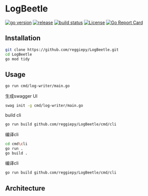 # LogBeetle

[![go version](https://img.shields.io/github/go-mod/go-version/reggiepy/LogBeetle?color=success&filename=go.mod&style=flat)](https://github.com/reggiepy/LogBeetle)
[![release](https://img.shields.io/github/v/tag/reggiepy/LogBeetle?color=success&label=release)](https://github.com/reggiepy/LogBeetle)
[![build status](https://img.shields.io/badge/build-pass-success.svg?style=flat)](https://github.com/reggiepy/LogBeetle)
[![License](https://img.shields.io/badge/license-GNU%203.0-success.svg?style=flat)](https://github.com/reggiepy/LogBeetle)
[![Go Report Card](https://goreportcard.com/badge/github.com/reggiepy/LogBeetle)](https://goreportcard.com/report/github.com/reggiepy/LogBeetle)

## Installation

```bash
git clone https://github.com/reggiepy/LogBeetle.git
cd LogBeetle
go mod tidy
```

## Usage

```bash
go run cmd/log-writer/main.go
```

生成swagger UI
```bash
swag init -g cmd/log-writer/main.go
```

build cli
```bash
go run build github.com/reggiepy/LogBeetle/cmd/cli
```

编译cli
```bash
cd cmd\cli
go run .
go build .
```

编译cli
```bash
go run build github.com/reggiepy/LogBeetle/cmd/cli
```
## Architecture
